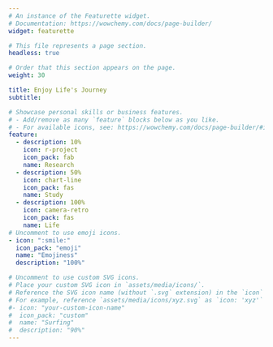 ```yaml
---
# An instance of the Featurette widget.
# Documentation: https://wowchemy.com/docs/page-builder/
widget: featurette

# This file represents a page section.
headless: true

# Order that this section appears on the page.
weight: 30

title: Enjoy Life's Journey
subtitle:

# Showcase personal skills or business features.
# - Add/remove as many `feature` blocks below as you like.
# - For available icons, see: https://wowchemy.com/docs/page-builder/#icons
feature:
  - description: 10%
    icon: r-project
    icon_pack: fab
    name: Research
  - description: 50%
    icon: chart-line
    icon_pack: fas
    name: Study
  - description: 100%
    icon: camera-retro
    icon_pack: fas
    name: Life
# Uncomment to use emoji icons.
- icon: ":smile:"
  icon_pack: "emoji"
  name: "Emojiness"
  description: "100%"

# Uncomment to use custom SVG icons.
# Place your custom SVG icon in `assets/media/icons/`.
# Reference the SVG icon name (without `.svg` extension) in the `icon` field.
# For example, reference `assets/media/icons/xyz.svg` as `icon: 'xyz'`
#- icon: "your-custom-icon-name"
#  icon_pack: "custom"
#  name: "Surfing"
#  description: "90%"
---
```

